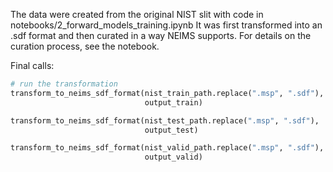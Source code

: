 The data were created from the original NIST slit with code in notebooks/2_forward_models_training.ipynb
It was first transformed into an .sdf format and then curated in a way NEIMS supports. For details on
the curation process, see the notebook.

Final calls:
```python
# run the transformation
transform_to_neims_sdf_format(nist_train_path.replace(".msp", ".sdf"),
                              output_train)

transform_to_neims_sdf_format(nist_test_path.replace(".msp", ".sdf"),
                              output_test)

transform_to_neims_sdf_format(nist_valid_path.replace(".msp", ".sdf"),
                              output_valid)
```
